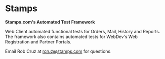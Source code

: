# Stamps
**Stamps.com's Automated Test Framework**

Web Client automated functional tests for Orders, Mail, History and Reports. The framework also contains automated tests for WebDev's Web Registration and Partner Portals.

Email Rob Cruz at rcruz@stamps.com for questions.
